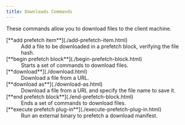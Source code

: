 ```yaml
---
title: Downloads Commands
---
```


These commands allow you to download files to the client machine.

<dl>

  <dt>[**add prefetch item**](./add-prefetch-item.html)</dt>
  <dd>Add a file to be downloaded in a prefetch block, verifying the file hash.</dd>

  <dt>[**begin prefetch block**](./begin-prefetch-block.html)</dt>
  <dd>Starts a set of commands to download files.</dd>

  <dt>[**download**](./download.html)</dt>
  <dd>Download a file from a URL.</dd>

  <dt>[**download as**](./download-as.html)</dt>
  <dd>Download a file from a URL and specify the file name to save it.</dd>

  <dt>[**end prefetch block**](./end-prefetch-block.html)</dt>
  <dd>Ends a set of commands to download files.</dd>

  <dt>[**execute prefetch plug-in**](./execute-prefetch-plug-in.html)</dt>
  <dd>Run an external binary to prefetch a download manifest.</dd>

</dl>
